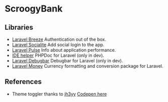 # ScroogyBank

## Libraries

-   [Laravel Breeze](https://laravel.com/docs/11.x/starter-kits#laravel-breeze) Authentication out of the box.
-   [Laravel Socialite](https://laravel.com/docs/11.x/socialite) Add social login to the app.
-   [Laravel Pulse](https://laravel.com/docs/11.x/pulse) Info about application performance.
-   [IDE helper](https://github.com/barryvdh/laravel-ide-helper) PHPDoc for Laravel (only in dev).
-   [Laravel Debugbar](https://github.com/barryvdh/laravel-debugbar) Debugbar for Laravel (only in dev).
-   [Laravel Money](https://github.com/akaunting/laravel-money) Currency formatting and conversion package for Laravel.

## References

- Theme toggler thanks to [jh3yy](https://x.com/intent/follow?screen_name=jh3yy) [Codepen here](https://codepen.io/jh3y/pen/LYgjpYZ)
